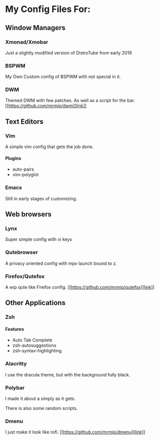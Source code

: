 # My Config Files For:

## Window Managers
### Xmonad/Xmobar
Just a slightly modified version of DistroTube from early 2019
### BSPWM
My Own Custom config of BSPWM with not special in it.
### DWM
Themed DWM with few patches. As well as a script for the bar. [[https://github.com/mrmip/dwm][link]] 

## Text Editors
### Vim
A simple vim config that gets the job done.
#### Plugins
+ auto-pairs
+ vim-polyglot
### Emacs
Still in early stages of customizing.

## Web browsers
### Lynx
Super simple config with vi keys
### Qutebrowser
A privacy oriented config with mpv launch bound to z.
### Firefox/Qutefox
A wip qute like Firefox config. [[https://github.com/mrmip/qutefox][link]]
## Other Applications
### Zsh
#### Features
+ Auto Tab Complete
+ zsh-autosuggestions
+ zsh-syntax-highlighting
### Alacritty
I use the dracula theme, but with the background fully black.
### Polybar
I made it about a simply as it gets.

There is also some random scripts.
### Dmenu
I just make it look like rofi. [[https://github.com/mrmip/dmenu][link]]
